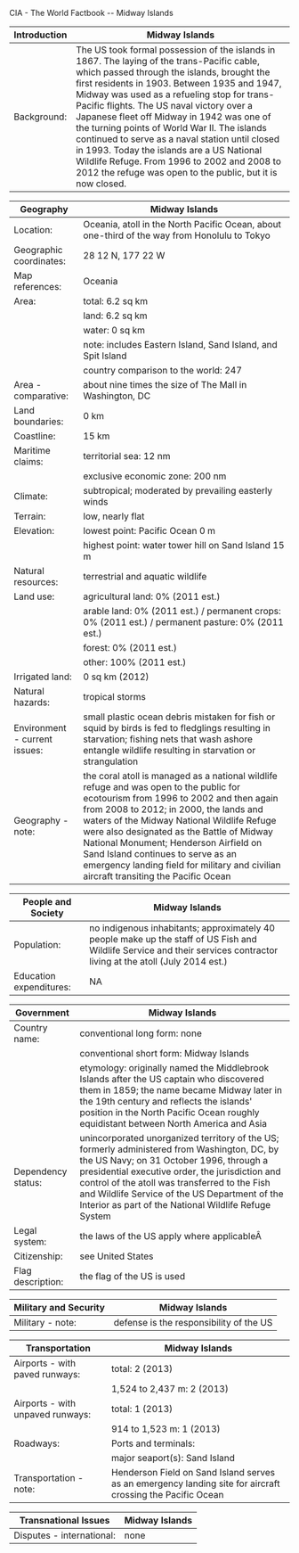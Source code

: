 CIA - The World Factbook -- Midway Islands

| Introduction | Midway Islands |
| --- | --- |
| Background: | The US took formal possession of the islands in 1867. The laying of the trans-Pacific cable, which passed through the islands, brought the first residents in 1903. Between 1935 and 1947, Midway was used as a refueling stop for trans-Pacific flights. The US naval victory over a Japanese fleet off Midway in 1942 was one of the turning points of World War II. The islands continued to serve as a naval station until closed in 1993. Today the islands are a US National Wildlife Refuge. From 1996 to 2002 and 2008 to 2012 the refuge was open to the public, but it is now closed. |

| Geography | Midway Islands |
| --- | --- |
| Location: | Oceania, atoll in the North Pacific Ocean, about one-third of the way from Honolulu to Tokyo |
| Geographic coordinates: | 28 12 N, 177 22 W |
| Map references: | Oceania |
| Area: | total: 6.2 sq km |
| | land: 6.2 sq km |
| | water: 0 sq km |
| | note: includes Eastern Island, Sand Island, and Spit Island |
| | country comparison to the world: 247 |
| Area - comparative: | about nine times the size of The Mall in Washington, DC |
| Land boundaries: | 0 km |
| Coastline: | 15 km |
| Maritime claims: | territorial sea: 12 nm |
| | exclusive economic zone: 200 nm |
| Climate: | subtropical; moderated by prevailing easterly winds |
| Terrain: | low, nearly flat |
| Elevation: | lowest point: Pacific Ocean 0 m |
| | highest point: water tower hill on Sand Island 15 m |
| Natural resources: | terrestrial and aquatic wildlife |
| Land use: | agricultural land: 0% (2011 est.) |
| | arable land: 0% (2011 est.) / permanent crops: 0% (2011 est.) / permanent pasture: 0% (2011 est.) |
| | forest: 0% (2011 est.) |
| | other: 100% (2011 est.) |
| Irrigated land: | 0 sq km (2012) |
| Natural hazards: | tropical storms |
| Environment - current issues: | small plastic ocean debris mistaken for fish or squid by birds is fed to fledglings resulting in starvation; fishing nets that wash ashore entangle wildlife resulting in starvation or strangulation |
| Geography - note: | the coral atoll is managed as a national wildlife refuge and was open to the public for ecotourism from 1996 to 2002 and then again from 2008 to 2012; in 2000, the lands and waters of the Midway National Wildlife Refuge were also designated as the Battle of Midway National Monument; Henderson Airfield on Sand Island continues to serve as an emergency landing field for military and civilian aircraft transiting the Pacific Ocean |

| People and Society | Midway Islands |
| --- | --- |
| Population: | no indigenous inhabitants; approximately 40 people make up the staff of US Fish and Wildlife Service and their services contractor living at the atoll (July 2014 est.) |
| Education expenditures: | NA |

| Government | Midway Islands |
| --- | --- |
| Country name: | conventional long form: none |
| | conventional short form: Midway Islands |
| | etymology: originally named the Middlebrook Islands after the US captain who discovered them in 1859; the name became Midway later in the 19th century and reflects the islands' position in the North Pacific Ocean roughly equidistant between North America and Asia |
| Dependency status: | unincorporated unorganized territory of the US; formerly administered from Washington, DC, by the US Navy; on 31 October 1996, through a presidential executive order, the jurisdiction and control of the atoll was transferred to the Fish and Wildlife Service of the US Department of the Interior as part of the National Wildlife Refuge System |
| Legal system: | the laws of the US apply where applicableÂ  |
| Citizenship: | see United States |
| Flag description: | the flag of the US is used |

| Military and Security | Midway Islands |
| --- | --- |
| Military - note: | defense is the responsibility of the US |

| Transportation | Midway Islands |
| --- | --- |
| Airports - with paved runways: | total: 2 (2013) |
| | 1,524 to 2,437 m: 2 (2013) |
| Airports - with unpaved runways: | total: 1 (2013) |
| | 914 to 1,523 m: 1 (2013) |
| Roadways: | Ports and terminals: |
| | major seaport(s): Sand Island |
| Transportation - note: | Henderson Field on Sand Island serves as an emergency landing site for aircraft crossing the Pacific Ocean |

| Transnational Issues | Midway Islands |
| --- | --- |
| Disputes - international: | none |
